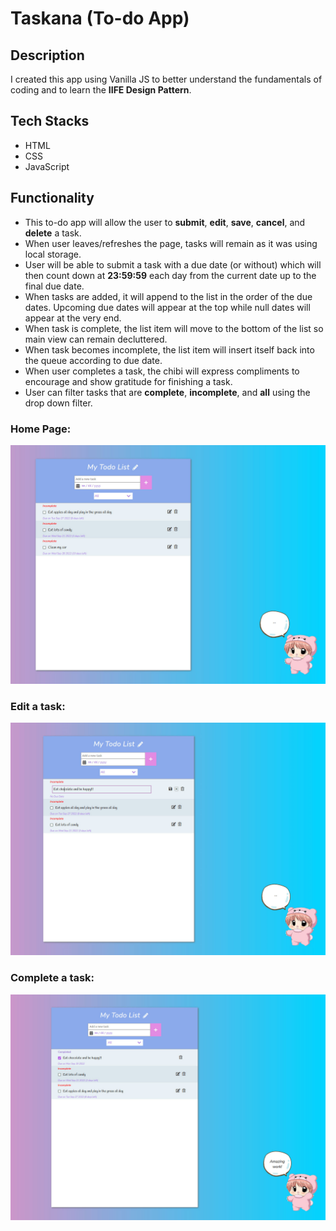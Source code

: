 # Taskana (To-do App)

## Description
I created this app using Vanilla JS to better understand the fundamentals of coding and to learn the **IIFE Design Pattern**.

## Tech Stacks
- HTML
- CSS
- JavaScript

## Functionality
- This to-do app will allow the user to **submit**, **edit**, **save**, **cancel**, and **delete** a task.
- When user leaves/refreshes the page, tasks will remain as it was using local storage.
- User will be able to submit a task with a due date (or without) which will then count down at **23:59:59** each day from the current date up to the final due date.
- When tasks are added, it will append to the list in the order of the due dates. Upcoming due dates will appear at the top while null dates will appear at the very end.
- When task is complete, the list item will move to the bottom of the list so main view can remain decluttered.
- When task becomes incomplete, the list item will insert itself back into the queue according to due date.
- When user completes a task, the chibi will express compliments to encourage and show gratitude for finishing a task.
- User can filter tasks that are **complete**, **incomplete**, and **all** using the drop down filter.

### Home Page:
!["Home page"](https://github.com/huongw/todo-app-2.0/blob/master/docs/home.jpg?raw=true)

### Edit a task:
!["Edit task"](https://github.com/huongw/todo-app-2.0/blob/master/docs/edit.jpg?raw=true)

### Complete a task:
!["Complete task"](https://github.com/huongw/todo-app-2.0/blob/master/docs/completeTask.jpg?raw=true)
